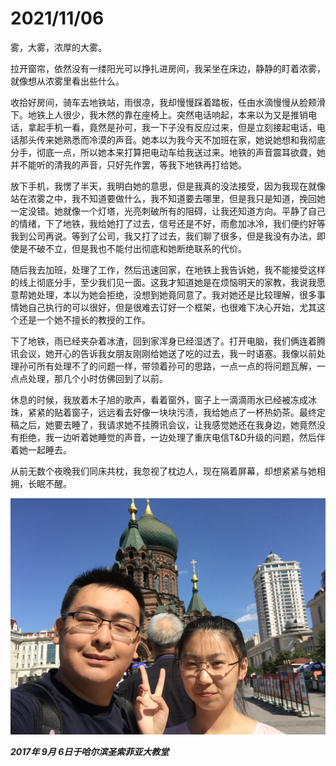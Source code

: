 # 2021/11/06

雾，大雾，浓厚的大雾。

拉开窗帘，依然没有一缕阳光可以挣扎进房间，我呆坐在床边，静静的盯着浓雾，就像想从浓雾里看出些什么。

收拾好房间，骑车去地铁站，雨很凉，我却慢慢踩着踏板，任由水滴慢慢从脸颊滑下。地铁上人很少，我木然的靠在座椅上。突然电话响起，本来以为又是推销电话，拿起手机一看，竟然是孙可，我一下子没有反应过来，但是立刻接起电话，电话那头传来她熟悉而冷漠的声音。她本以为我今天不加班在家，她说她想和我彻底分手，彻底一点，所以她本来打算把电动车给我送过来。地铁的声音震耳欲聋，她并不能听的清我的声音，只好先作罢，等我下地铁再打给她。

放下手机，我愣了半天，我明白她的意思，但是我真的没法接受，因为我现在就像站在浓雾之中，我不知道要做什么，我不知道要去哪里，但是我只是知道，挽回她一定没错。她就像一个灯塔，光亮刺破所有的阻碍，让我还知道方向。平静了自己的情绪，下了地铁，我给她打了过去，信号还是不好，雨愈加冰冷，我们便约好等我到公司再说。等到了公司，我又打了过去，我们聊了很多，但是我没有办法，即使是不破不立，但是我也不能付出彻底和她断绝联系的代价。

随后我去加班，处理了工作，然后迅速回家，在地铁上我告诉她，我不能接受这样的线上彻底分手，至少我们见一面。这我才知道她是在烦恼明天的家教，我说我愿意帮她处理，本以为她会拒绝，没想到她竟同意了。我对她还是比较理解，很多事情她自己执行的可以很好，但是很难去订好一个框架，也很难下决心开始，尤其这个还是一个她不擅长的教授的工作。

下了地铁，雨已经夹杂着冰渣，回到家浑身已经湿透了。打开电脑，我们俩连着腾讯会议，她开心的告诉我女朋友刚刚给她送了吃的过去，我一时语塞。我像以前处理孙可所有处理不了的问题一样，带领着孙可的思路，一点一点的将问题瓦解，一点点处理，那几个小时仿佛回到了以前。

休息的时候，我放着木子旭的歌声，看着窗外，窗子上一滴滴雨水已经被冻成冰珠，紧紧的贴着窗子，远远看去好像一块块污渍，我给她点了一杯热奶茶。最终定稿之后，她要去睡了，我请求她不挂腾讯会议，让我感觉她还在我身边，她竟然没有拒绝，我一边听着她睡觉的声音，一边处理了重庆电信T&D升级的问题，然后伴着她一起睡去。

从前无数个夜晚我们同床共枕，我忽视了枕边人，现在隔着屏幕，却想紧紧与她相拥，长眠不醒。

![2017年9月6日于哈尔滨圣索菲亚大教堂.jpg](../images/2017年9月6日于哈尔滨圣索菲亚大教堂.jpg)

___2017年 9月 6日于哈尔滨圣索菲亚大教堂___